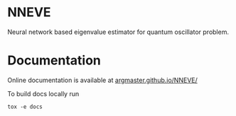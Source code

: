 # NNEVE

Neural network based eigenvalue estimator for quantum oscillator problem.

# Documentation

Online documentation is available at
[argmaster.github.io/NNEVE/](https://argmaster.github.io/NNEVE/)

To build docs locally run

```
tox -e docs
```
